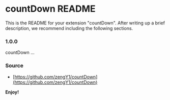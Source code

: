 # countDown README

This is the README for your extension "countDown". After writing up a brief description, we recommend including the following sections.
### 1.0.0

countDown ...


### Source

* [https://github.com/zengY1/countDown](https://github.com/zengY1/countDown)

**Enjoy!**
